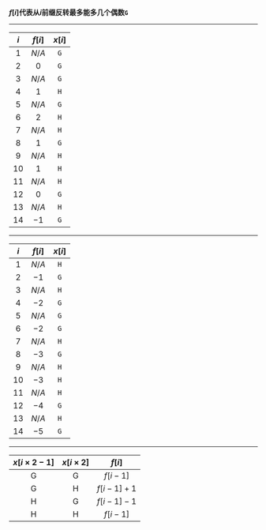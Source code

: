 **$f[i]$代表从$i$前缀反转最多能多几个偶数`G`**

-----

|  $i$  | $f[i]$ | $x[i]$ |
| :---: | :----: | :----: |
|  $1$  | $N/A$  |  `G`   |
|  $2$  |  $0$   |  `G`   |
|  $3$  | $N/A$  |  `G`   |
|  $4$  |  $1$   |  `H`   |
|  $5$  | $N/A$  |  `G`   |
|  $6$  |  $2$   |  `H`   |
|  $7$  | $N/A$  |  `H`   |
|  $8$  |  $1$   |  `G`   |
|  $9$  | $N/A$  |  `H`   |
| $10$  |  $1$   |  `H`   |
| $11$  | $N/A$  |  `H`   |
| $12$  |  $0$   |  `G`   |
| $13$  | $N/A$  |  `H`   |
| $14$  |  $-1$  |  `G`   |

-----

|  $i$  | $f[i]$ | $x[i]$ |
| :---: | :----: | :----: |
|  $1$  | $N/A$  |  `H`   |
|  $2$  |  $-1$  |  `G`   |
|  $3$  | $N/A$  |  `H`   |
|  $4$  |  $-2$  |  `G`   |
|  $5$  | $N/A$  |  `G`   |
|  $6$  |  $-2$  |  `G`   |
|  $7$  | $N/A$  |  `H`   |
|  $8$  |  $-3$  |  `G`   |
|  $9$  | $N/A$  |  `H`   |
| $10$  |  $-3$  |  `H`   |
| $11$  | $N/A$  |  `H`   |
| $12$  |  $-4$  |  `G`   |
| $13$  | $N/A$  |  `H`   |
| $14$  |  $-5$  |  `G`   |

-----

| $x[i \times 2-1]$ | $x[i \times 2]$ |     $f[i]$     |
| :---------------: | :-------------: | :------------: |
|         G         |        G        |   $f[i - 1]$   |
|         G         |        H        | $f[i - 1] + 1$ |
|         H         |        G        | $f[i - 1] - 1$ |
|         H         |        H        |   $f[i - 1]$   |
